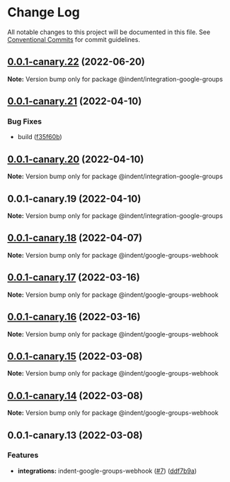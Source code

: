 # Change Log

All notable changes to this project will be documented in this file.
See [Conventional Commits](https://conventionalcommits.org) for commit guidelines.

## [0.0.1-canary.22](https://github.com/indentapis/integrations/compare/@indent/integration-google-groups@0.0.1-canary.21...@indent/integration-google-groups@0.0.1-canary.22) (2022-06-20)

**Note:** Version bump only for package @indent/integration-google-groups





## [0.0.1-canary.21](https://github.com/indentapis/integrations/compare/@indent/integration-google-groups@0.0.1-canary.20...@indent/integration-google-groups@0.0.1-canary.21) (2022-04-10)


### Bug Fixes

* build ([f35f60b](https://github.com/indentapis/integrations/commit/f35f60be6050a9f50ae5617be3583c6454e0d5d9))





## [0.0.1-canary.20](https://github.com/indentapis/integrations/compare/@indent/integration-google-groups@0.0.1-canary.19...@indent/integration-google-groups@0.0.1-canary.20) (2022-04-10)

**Note:** Version bump only for package @indent/integration-google-groups





## 0.0.1-canary.19 (2022-04-10)

**Note:** Version bump only for package @indent/integration-google-groups





## [0.0.1-canary.18](https://github.com/indentapis/integrations/compare/@indent/google-groups-webhook@0.0.1-canary.17...@indent/google-groups-webhook@0.0.1-canary.18) (2022-04-07)

**Note:** Version bump only for package @indent/google-groups-webhook





## [0.0.1-canary.17](https://github.com/indentapis/integrations/compare/@indent/google-groups-webhook@0.0.1-canary.16...@indent/google-groups-webhook@0.0.1-canary.17) (2022-03-16)

**Note:** Version bump only for package @indent/google-groups-webhook





## [0.0.1-canary.16](https://github.com/indentapis/integrations/compare/@indent/google-groups-webhook@0.0.1-canary.15...@indent/google-groups-webhook@0.0.1-canary.16) (2022-03-16)

**Note:** Version bump only for package @indent/google-groups-webhook





## [0.0.1-canary.15](https://github.com/indentapis/integrations/compare/@indent/google-groups-webhook@0.0.1-canary.14...@indent/google-groups-webhook@0.0.1-canary.15) (2022-03-08)

**Note:** Version bump only for package @indent/google-groups-webhook





## [0.0.1-canary.14](https://github.com/indentapis/integrations/compare/@indent/google-groups-webhook@0.0.1-canary.13...@indent/google-groups-webhook@0.0.1-canary.14) (2022-03-08)

**Note:** Version bump only for package @indent/google-groups-webhook





## 0.0.1-canary.13 (2022-03-08)


### Features

* **integrations:** indent-google-groups-webhook ([#7](https://github.com/indentapis/integrations/issues/7)) ([ddf7b9a](https://github.com/indentapis/integrations/commit/ddf7b9a45f3be9d70f0c1219a0cfef6057bd6caf))
